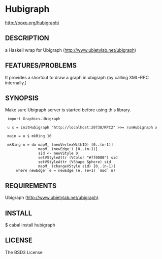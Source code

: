 # Hubigraph

http://ooxo.org/hubigraph/

## DESCRIPTION

a Haskell wrap for Ubigraph (http://www.ubietylab.net/ubigraph)

## FEATURES/PROBLEMS

It provides a shortcut to draw a graph in ubigraph (by calling XML-RPC internally.)

## SYNOPSIS

Make sure Ubigraph server is started before using this library.

     import Graphics.Ubigraph

     u x = initHubigraph "http://localhost:20738/RPC2" >>= runHubigraph x

     main = u $ mkRing 10

     mkRing n = do mapM_ (newVertexWithID) [0..(n-1)]
                   mapM_ (newEdge') [0..(n-1)]
                   sid <- newVStyle 0
                   setVStyleAttr (VColor "#ff0000") sid
                   setVStyleAttr (VShape Sphere) sid
                   mapM_ (changeVStyle sid) [0..(n-1)]
         where newEdge' e = newEdge (e, (e+1) `mod` n)

## REQUIREMENTS

Ubigraph (http://www.ubietylab.net/ubigraph).

## INSTALL

$ cabal install hubigraph

## LICENSE

The BSD3 License
